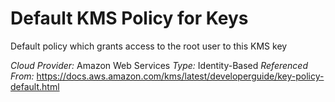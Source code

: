 # Default KMS Policy for Keys
Default policy which grants access to the root user to this KMS key

*Cloud Provider:* Amazon Web Services
*Type:* Identity-Based
*Referenced From:* https://docs.aws.amazon.com/kms/latest/developerguide/key-policy-default.html

